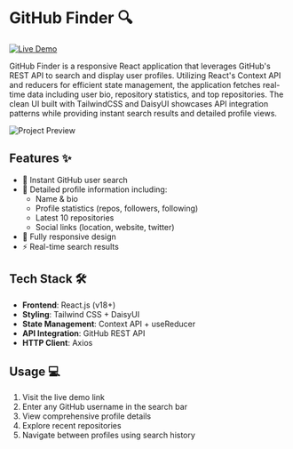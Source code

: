 # GitHub Finder 🔍

[![Live Demo](https://img.shields.io/badge/Live-Demo-blue)](https://github-finder-app-one-livid.vercel.app/)

GitHub Finder is a responsive React application that leverages GitHub's REST API to search and display user profiles. Utilizing React's Context API and reducers for efficient state management, the application fetches real-time data including user bio, repository statistics, and top repositories. The clean UI built with TailwindCSS and DaisyUI showcases API integration patterns while providing instant search results and detailed profile views.

![Project Preview](./screenshot.png) <!-- Replace with actual screenshot path -->

## Features ✨

- 🔎 Instant GitHub user search
- 📄 Detailed profile information including:
  - Name & bio
  - Profile statistics (repos, followers, following)
  - Latest 10 repositories
  - Social links (location, website, twitter)
- 📱 Fully responsive design
- ⚡ Real-time search results

## Tech Stack 🛠️

- **Frontend**: React.js (v18+)
- **Styling**: Tailwind CSS + DaisyUI
- **State Management**: Context API + useReducer
- **API Integration**: GitHub REST API
- **HTTP Client**: Axios

## Usage 💻

1. Visit the live demo link
2. Enter any GitHub username in the search bar
3. View comprehensive profile details
4. Explore recent repositories
5. Navigate between profiles using search history
